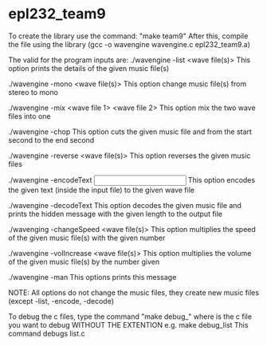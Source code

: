 # epl232_team9

To create the library use the command: "make team9"
After this, compile the file using the library (gcc -o wavengine wavengine.c epl232_team9.a)

The valid for the program inputs are:
./wavengine -list <wave file(s)>
This option prints the details of the given music file(s)

./wavengine -mono <wave file(s)>
This option change music file(s) from stereo to mono

./wavengine -mix <wave file 1> <wave file 2>
This option mix the two wave files into one

./wavengine -chop <wave file> <start second> <end second>
This option cuts the given music file and from the start second to the end second

./wavengine -reverse <wave file(s)>
This option reverses the given music files

./wavengine -encodeText <wave file> <input file with text to encode>
This option encodes the given text (inside the input file) to the given wave file

./wavengine -decodeText <wave file> <message length> <output file>
This option decodes the given music file and prints the hidden message with the given length to the output file

./wavenging -changeSpeed <number to be multiplied> <wave file(s)>
This option multiplies the speed of the given music file(s) with the given number

./wavengine -volIncrease <number to be multiplied> <wave file(s)>
This option multiplies the volume of the given music file(s) by the number given

./wavengine -man
This options prints this message

NOTE: All options do not change the music files, they create new music files (except -list, -encode, -decode)

To debug the c files, type the command "make debug_<c file>" where <c file> is the c file you want to debug 
WITHOUT THE EXTENTION
e.g. 
make debug_list
This command debugs list.c